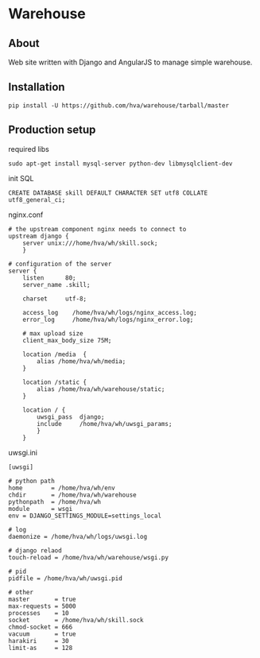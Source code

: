 Warehouse
=========

About
-----

Web site written with Django and AngularJS to manage simple warehouse.

Installation
------------

    pip install -U https://github.com/hva/warehouse/tarball/master

Production setup
----------------

required libs

    sudo apt-get install mysql-server python-dev libmysqlclient-dev

init SQL

    CREATE DATABASE skill DEFAULT CHARACTER SET utf8 COLLATE utf8_general_ci;

nginx.conf

    # the upstream component nginx needs to connect to
    upstream django {
        server unix:///home/hva/wh/skill.sock;
        }

    # configuration of the server
    server {
        listen      80;
        server_name .skill;

        charset     utf-8;

        access_log    /home/hva/wh/logs/nginx_access.log;
        error_log     /home/hva/wh/logs/nginx_error.log;

        # max upload size
        client_max_body_size 75M;

        location /media  {
            alias /home/hva/wh/media;
        }

        location /static {
            alias /home/hva/wh/warehouse/static;
        }

        location / {
            uwsgi_pass  django;
            include     /home/hva/wh/uwsgi_params;
            }
        }

uwsgi.ini

    [uwsgi]

    # python path
    home        = /home/hva/wh/env
    chdir       = /home/hva/wh/warehouse
    pythonpath  = /home/hva/wh
    module      = wsgi
    env = DJANGO_SETTINGS_MODULE=settings_local

    # log
    daemonize = /home/hva/wh/logs/uwsgi.log

    # django relaod
    touch-reload = /home/hva/wh/warehouse/wsgi.py

    # pid
    pidfile = /home/hva/wh/uwsgi.pid

    # other
    master       = true
    max-requests = 5000
    processes    = 10
    socket       = /home/hva/wh/skill.sock
    chmod-socket = 666
    vacuum       = true
    harakiri     = 30
    limit-as     = 128
